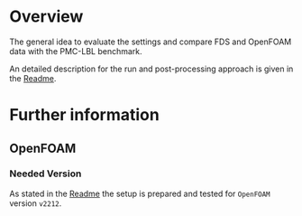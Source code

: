 # Overview

The general idea to evaluate the settings and compare FDS and OpenFOAM data with the PMC-LBL benchmark. 

An detailed description for the run and post-processing approach is given in the [Readme](/FM_Burner/README.md).

# Further information

## OpenFOAM

### Needed Version
As stated in the [Readme](/FM_Burner/README.md) the setup is prepared and tested for `OpenFOAM` version `v2212`.

